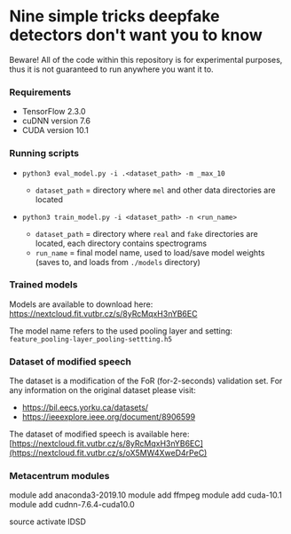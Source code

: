 # Nine simple tricks deepfake detectors don't want you to know

Beware! All of the code within this repository is for experimental purposes, thus it is not guaranteed to run anywhere you want it to.

### Requirements
- TensorFlow 2.3.0
- cuDNN version 7.6
- CUDA version 10.1

### Running scripts

- `python3 eval_model.py -i .<dataset_path> -m _max_10`
  - `dataset_path` = directory where `mel` and other data directories are located
  
- `python3 train_model.py -i <dataset_path> -n <run_name>`
  - `dataset_path` = directory where `real` and `fake` directories are located, each directory contains spectrograms
  - `run_name` = final model name, used to load/save model weights (saves to, and loads from `./models` directory)

### Trained models

Models are available to download here: https://nextcloud.fit.vutbr.cz/s/8yRcMqxH3nYB6EC 

The model name refers to the used pooling layer and setting: `feature_pooling-layer_pooling-settting.h5`

### Dataset of modified speech

The dataset is a modification of the FoR (for-2-seconds) validation set.
For any information on the original dataset please visit:
 - https://bil.eecs.yorku.ca/datasets/
 - https://ieeexplore.ieee.org/document/8906599

The dataset of modified speech is available here: [https://nextcloud.fit.vutbr.cz/s/8yRcMqxH3nYB6EC](https://nextcloud.fit.vutbr.cz/s/oX5MW4XweD4rPeC)


### Metacentrum modules

module add anaconda3-2019.10
module add ffmpeg
module add cuda-10.1
module add cudnn-7.6.4-cuda10.0

source activate IDSD
